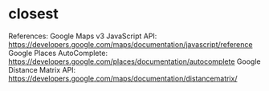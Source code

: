closest
=======

References:
Google Maps v3 JavaScript API: https://developers.google.com/maps/documentation/javascript/reference
Google Places AutoComplete: https://developers.google.com/places/documentation/autocomplete
Google Distance Matrix API: https://developers.google.com/maps/documentation/distancematrix/
